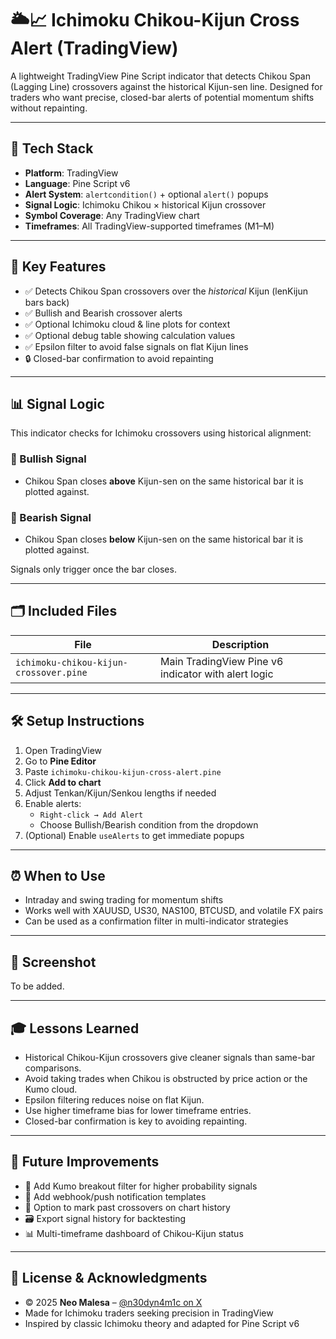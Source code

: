 # 🌥️📈 Ichimoku Chikou-Kijun Cross Alert (TradingView)

A lightweight TradingView Pine Script indicator that detects Chikou Span (Lagging Line) crossovers against the historical Kijun-sen line. Designed for traders who want precise, closed-bar alerts of potential momentum shifts without repainting.

---

## 🧰 Tech Stack

- **Platform**: TradingView  
- **Language**: Pine Script v6  
- **Alert System**: `alertcondition()` + optional `alert()` popups  
- **Signal Logic**: Ichimoku Chikou × historical Kijun crossover  
- **Symbol Coverage**: Any TradingView chart  
- **Timeframes**: All TradingView-supported timeframes (M1–M)  

---

## 🚀 Key Features

- ✅ Detects Chikou Span crossovers over the *historical* Kijun (lenKijun bars back)  
- ✅ Bullish and Bearish crossover alerts  
- ✅ Optional Ichimoku cloud & line plots for context  
- ✅ Optional debug table showing calculation values  
- ✅ Epsilon filter to avoid false signals on flat Kijun lines  
- 🔒 Closed-bar confirmation to avoid repainting  

---

## 📊 Signal Logic

This indicator checks for Ichimoku crossovers using historical alignment:  

### 🔼 Bullish Signal
- Chikou Span closes **above** Kijun-sen on the same historical bar it is plotted against.

### 🔽 Bearish Signal
- Chikou Span closes **below** Kijun-sen on the same historical bar it is plotted against.

Signals only trigger once the bar closes.

---

## 🗂 Included Files

| File                                                | Description                                          |
|----------------------------------------------------|------------------------------------------------------|
| `ichimoku-chikou-kijun-crossover.pine`           | Main TradingView Pine v6 indicator with alert logic  |

---

## 🛠️ Setup Instructions

1. Open TradingView  
2. Go to **Pine Editor**  
3. Paste `ichimoku-chikou-kijun-cross-alert.pine`  
4. Click **Add to chart**  
5. Adjust Tenkan/Kijun/Senkou lengths if needed  
6. Enable alerts:  
   - `Right-click → Add Alert`  
   - Choose Bullish/Bearish condition from the dropdown  
7. (Optional) Enable `useAlerts` to get immediate popups  

---

## ⏰ When to Use

- Intraday and swing trading for momentum shifts  
- Works well with XAUUSD, US30, NAS100, BTCUSD, and volatile FX pairs  
- Can be used as a confirmation filter in multi-indicator strategies  

---

## 📸 Screenshot

To be added.

---

## 🎓 Lessons Learned

- Historical Chikou-Kijun crossovers give cleaner signals than same-bar comparisons.  
- Avoid taking trades when Chikou is obstructed by price action or the Kumo cloud.  
- Epsilon filtering reduces noise on flat Kijun.  
- Use higher timeframe bias for lower timeframe entries.  
- Closed-bar confirmation is key to avoiding repainting.

---

## 🎯 Future Improvements

- 🧠 Add Kumo breakout filter for higher probability signals  
- 📩 Add webhook/push notification templates  
- 🎯 Option to mark past crossovers on chart history  
- 🗃️ Export signal history for backtesting  
- 📊 Multi-timeframe dashboard of Chikou-Kijun status  

---

## 📝 License & Acknowledgments

- © 2025 **Neo Malesa** – [@n30dyn4m1c on X](https://www.x.com/n30dyn4m1c)  
- Made for Ichimoku traders seeking precision in TradingView  
- Inspired by classic Ichimoku theory and adapted for Pine Script v6  
